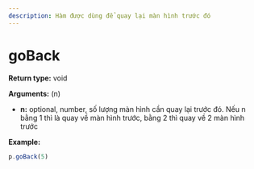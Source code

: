 ```yaml
---
description: Hàm được dùng để quay lại màn hình trước đó
---
```


# goBack

**Return type:** void

**Arguments:** (n)

* **n:** optional, number, số lượng màn hình cần quay lại trước đó. Nếu n bằng 1 thì là quay về màn hình trước, bằng 2 thì quay về 2 màn hình trước

**Example:**

```javascript
p.goBack(5)
```
